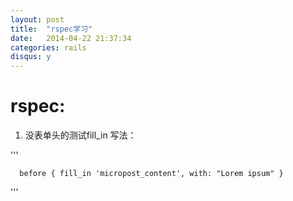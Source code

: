 ```yaml
---
layout: post
title:  "rspec学习"
date:   2014-04-22 21:37:34
categories: rails
disqus: y
---
```

# rspec:

1. 没表单头的测试fill_in 写法：

'''

      before { fill_in 'micropost_content', with: "Lorem ipsum" }
'''
